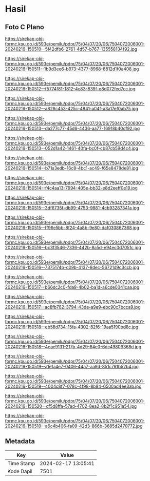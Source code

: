 # Hasil

## Foto C Plano

https://sirekap-obj-formc.kpu.go.id/593e/pemilu/pdpr/75/04/07/20/06/7504072006001-20240216-150510--5f42dfb6-2761-4d57-b767-135558134f92.jpg

https://sirekap-obj-formc.kpu.go.id/593e/pemilu/pdpr/75/04/07/20/06/7504072006001-20240216-150511--1b9d3ee6-b973-4377-8968-6812d1f0a408.jpg

https://sirekap-obj-formc.kpu.go.id/593e/pemilu/pdpr/75/04/07/20/06/7504072006001-20240216-150512--f5774f81-1812-4c83-839f-e8d072fed7cc.jpg

https://sirekap-obj-formc.kpu.go.id/593e/pemilu/pdpr/75/04/07/20/06/7504072006001-20240216-150512--a829c453-425c-4841-a04f-a3a17ef0ab75.jpg

https://sirekap-obj-formc.kpu.go.id/593e/pemilu/pdpr/75/04/07/20/06/7504072006001-20240216-150513--da277c77-45d6-4436-aa77-16918b40cf92.jpg

https://sirekap-obj-formc.kpu.go.id/593e/pemilu/pdpr/75/04/07/20/06/7504072006001-20240216-150513--052d1a42-1461-40fa-bc0f-cb87cb59d4c4.jpg

https://sirekap-obj-formc.kpu.go.id/593e/pemilu/pdpr/75/04/07/20/06/7504072006001-20240216-150514--b71a3edb-16c8-4bc1-ac49-f65e8478de81.jpg

https://sirekap-obj-formc.kpu.go.id/593e/pemilu/pdpr/75/04/07/20/06/7504072006001-20240216-150514--f4c4aa13-7994-405e-bb32-e8d2eeff0e19.jpg

https://sirekap-obj-formc.kpu.go.id/593e/pemilu/pdpr/75/04/07/20/06/7504072006001-20240216-150515--3df8735f-db99-4753-9881-4cb93287341a.jpg

https://sirekap-obj-formc.kpu.go.id/593e/pemilu/pdpr/75/04/07/20/06/7504072006001-20240216-150515--ff96e5bb-8f24-4a8b-9e80-daf030867368.jpg

https://sirekap-obj-formc.kpu.go.id/593e/pemilu/pdpr/75/04/07/20/06/7504072006001-20240216-150516--bc3f3546-7336-442b-8a5d-e94ec0d7051c.jpg

https://sirekap-obj-formc.kpu.go.id/593e/pemilu/pdpr/75/04/07/20/06/7504072006001-20240216-150516--7375174b-c09b-4137-8dec-56721d9c3ccb.jpg

https://sirekap-obj-formc.kpu.go.id/593e/pemilu/pdpr/75/04/07/20/06/7504072006001-20240216-150517--b66dc2c0-fda9-4b02-ba1d-a6cde0041caa.jpg

https://sirekap-obj-formc.kpu.go.id/593e/pemilu/pdpr/75/04/07/20/06/7504072006001-20240216-150517--ac8fb762-3794-43de-a9e9-ebc90c7bcca9.jpg

https://sirekap-obj-formc.kpu.go.id/593e/pemilu/pdpr/75/04/07/20/06/7504072006001-20240216-150518--eb58d734-15fa-4302-82f6-19aa5190bd8c.jpg

https://sirekap-obj-formc.kpu.go.id/593e/pemilu/pdpr/75/04/07/20/06/7504072006001-20240216-150518--4eae9131-217b-4d29-84e0-6dc49809368d.jpg

https://sirekap-obj-formc.kpu.go.id/593e/pemilu/pdpr/75/04/07/20/06/7504072006001-20240216-150519--a1e1a4e7-0406-44a7-aa9d-851c761b52b4.jpg

https://sirekap-obj-formc.kpu.go.id/593e/pemilu/pdpr/75/04/07/20/06/7504072006001-20240216-150519--4004c8f7-078c-4f98-8b84-6500ad4ee3ab.jpg

https://sirekap-obj-formc.kpu.go.id/593e/pemilu/pdpr/75/04/07/20/06/7504072006001-20240216-150520--cf5d8ffa-57ad-4702-8ea2-8b2f1c951a54.jpg

https://sirekap-obj-formc.kpu.go.id/593e/pemilu/pdpr/75/04/07/20/06/7504072006001-20240216-150510--a6c4b406-fa09-42d3-866b-3685d2470772.jpg


## Metadata

| Key        | Value               |
| ---------- | ------------------- |
| Time Stamp | 2024-02-17 13:05:41 |
| Kode Dapil | 7501                |



